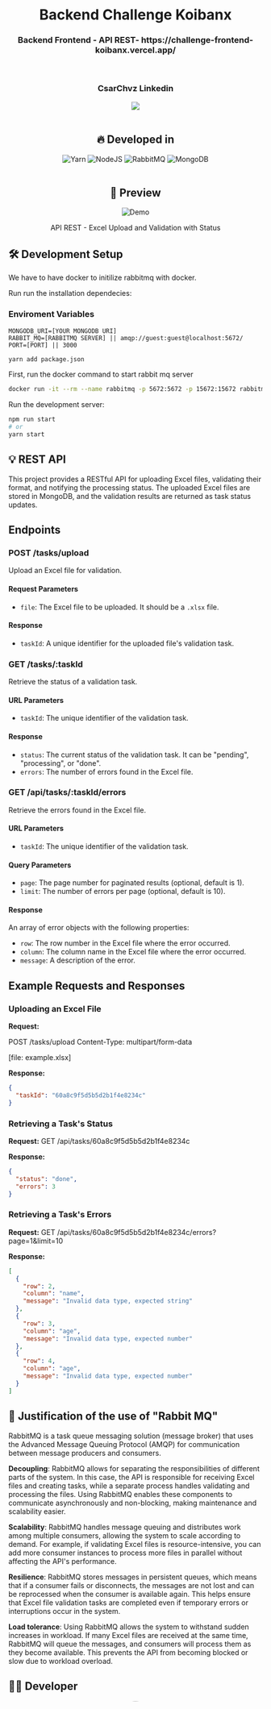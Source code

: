 <div align="center">
  <h1>Backend Challenge Koibanx</h1>
  <h3>Backend Frontend - API REST- <a>https://challenge-frontend-koibanx.vercel.app/</a></h3>

<br />

<h3>CsarChvz Linkedin</h3> <a href="https://github.com/trpc/trpc/blob/main/LICENSE">
<a href="https://www.linkedin.com/in/csarchvz/" target="_blank"><img src="https://img.shields.io/badge/-LinkedIn-%230077B5?style=for-the-badge&logo=linkedin&logoColor=white" target="_blank"></a>
<br />
<br />

## 🔥 Developed in

![Yarn](https://img.shields.io/badge/yarn-%232C8EBB.svg?style=for-the-badge&logo=yarn&logoColor=white)
![NodeJS](https://img.shields.io/badge/node.js-6DA55F?style=for-the-badge&logo=node.js&logoColor=white)
![RabbitMQ](https://img.shields.io/badge/rabbitmq-%23FF6600.svg?&style=for-the-badge&logo=rabbitmq&logoColor=white)
![MongoDB](https://img.shields.io/badge/MongoDB-4EA94B?style=for-the-badge&logo=mongodb&logoColor=white)
<br />
<br />

## 🚀 Preview

  <figure>
    <img src="./gifChallenge.gif" alt="Demo" />
    <figcaption>
      <p align="center">
        API REST - Excel Upload and Validation with Status
      </p>
    </figcaption>
  </figure>
</div>

## 🛠 Development Setup

We have to have docker to initilize rabbitmq with docker.

Run run the installation dependecies:

### Enviroment Variables

```env
MONGODB_URI=[YOUR MONGODB URI]
RABBIT_MQ=[RABBITMQ SERVER] || amqp://guest:guest@localhost:5672/
PORT=[PORT] || 3000
```

```bash
yarn add package.json
```

First, run the docker command to start rabbit mq server

```bash
docker run -it --rm --name rabbitmq -p 5672:5672 -p 15672:15672 rabbitmq:3.11-management
```

Run the development server:

```bash
npm run start
# or
yarn start

```

## 💡 REST API

This project provides a RESTful API for uploading Excel files, validating their format, and notifying the processing status. The uploaded Excel files are stored in MongoDB, and the validation results are returned as task status updates.

## Endpoints

### POST /tasks/upload

Upload an Excel file for validation.

#### Request Parameters

- `file`: The Excel file to be uploaded. It should be a `.xlsx` file.

#### Response

- `taskId`: A unique identifier for the uploaded file's validation task.

### GET /tasks/:taskId

Retrieve the status of a validation task.

#### URL Parameters

- `taskId`: The unique identifier of the validation task.

#### Response

- `status`: The current status of the validation task. It can be "pending", "processing", or "done".
- `errors`: The number of errors found in the Excel file.

### GET /api/tasks/:taskId/errors

Retrieve the errors found in the Excel file.

#### URL Parameters

- `taskId`: The unique identifier of the validation task.

#### Query Parameters

- `page`: The page number for paginated results (optional, default is 1).
- `limit`: The number of errors per page (optional, default is 10).

#### Response

An array of error objects with the following properties:

- `row`: The row number in the Excel file where the error occurred.
- `column`: The column name in the Excel file where the error occurred.
- `message`: A description of the error.

## Example Requests and Responses

### Uploading an Excel File

**Request:**

POST /tasks/upload
Content-Type: multipart/form-data

[file: example.xlsx]

**Response:**

```json
{
  "taskId": "60a8c9f5d5b5d2b1f4e8234c"
}
```

### Retrieving a Task's Status

**Request:**
GET /api/tasks/60a8c9f5d5b5d2b1f4e8234c

**Response:**

```json
{
  "status": "done",
  "errors": 3
}
```

### Retrieving a Task's Errors

**Request:**
GET /api/tasks/60a8c9f5d5b5d2b1f4e8234c/errors?page=1&limit=10

**Response:**

```json
[
  {
    "row": 2,
    "column": "name",
    "message": "Invalid data type, expected string"
  },
  {
    "row": 3,
    "column": "age",
    "message": "Invalid data type, expected number"
  },
  {
    "row": 4,
    "column": "age",
    "message": "Invalid data type, expected number"
  }
]
```

## 📝 Justification of the use of "Rabbit MQ"

<p>
RabbitMQ is a task queue messaging solution (message broker) that uses the Advanced Message Queuing Protocol (AMQP) for communication between message producers and consumers.

<strong>Decoupling</strong>: RabbitMQ allows for separating the responsibilities of different parts of the system. In this case, the API is responsible for receiving Excel files and creating tasks, while a separate process handles validating and processing the files. Using RabbitMQ enables these components to communicate asynchronously and non-blocking, making maintenance and scalability easier.

<strong>Scalability</strong>: RabbitMQ handles message queuing and distributes work among multiple consumers, allowing the system to scale according to demand. For example, if validating Excel files is resource-intensive, you can add more consumer instances to process more files in parallel without affecting the API's performance.

<strong>Resilience</strong>: RabbitMQ stores messages in persistent queues, which means that if a consumer fails or disconnects, the messages are not lost and can be reprocessed when the consumer is available again. This helps ensure that Excel file validation tasks are completed even if temporary errors or interruptions occur in the system.

<strong>Load tolerance</strong>: Using RabbitMQ allows the system to withstand sudden increases in workload. If many Excel files are received at the same time, RabbitMQ will queue the messages, and consumers will process them as they become available. This prevents the API from becoming blocked or slow due to workload overload.

</p>

## 🧑‍💻 Developer

  <figure>
    <div class="image-container">
    <img src="https://avatars.githubusercontent.com/u/79390377?v=4" alt="CsarChvz" style="width: 100%; height: auto; border-radius: 50%"/>

</div>
    <figcaption>
      <h1 align="center">
        César Chávez
      </h1>
    </figcaption>
  </figure>
```
